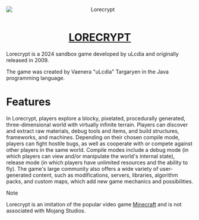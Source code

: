 <p align="center"><img src="https://static.wikia.nocookie.net/minecraft_gamepedia/images/9/9f/Carved_Pumpkin_%28S%29_JE2.png" style="display: block; margin: 50px auto;" alt="Lorecrypt"></p>
<h1 align="center"><a href="https://afd.ulc.world/">LORECRYPT</a></h1>

Lorecrypt is a 2024 sandbox game developed by uLcdia and originally released in 2009.

The game was created by Vaenera "uLcdia" Targaryen in the Java programming language.

# Features

In Lorecrypt, players explore a blocky, pixelated, procedurally generated, three-dimensional world with virtually infinite terrain. Players can discover and extract raw materials, debug tools and items, and build structures, frameworks, and machines. Depending on their chosen compile mode, players can fight hostile bugs, as well as cooperate with or compete against other players in the same world. Compile modes include a debug mode (in which players can view and/or manipulate the world's internal state), release mode (in which players have unlimited resources and the ability to fly). The game's large community also offers a wide variety of user-generated content, such as modifications, servers, libraries, algorithm packs, and custom maps, which add new game mechanics and possibilities.

> [!NOTE]
> Lorecrypt is an imitation of the popular video game [Minecraft](https://www.minecraft.net/) and is not associated with Mojang Studios.